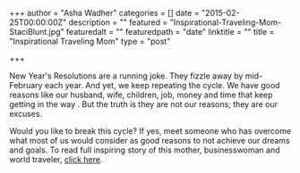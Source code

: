 +++
author = "Asha Wadher"
categories = []
date = "2015-02-25T00:00:00Z"
description = ""
featured = "Inspirational-Traveling-Mom-StaciBlunt.jpg"
featuredalt = ""
featuredpath = "date"
linktitle = ""
title = "Inspirational Traveling Mom"
type = "post"

+++
<p>New Year's Resolutions are a running joke. They fizzle away by mid-February each year. And yet, we keep repeating the cycle. We have good reasons like our husband, wife, children, job, money and time that keep getting in the way . But the truth is they are not our reasons; they are our excuses.</p>

Would you like to break this cycle? If yes, meet someone who has overcome what most of us would consider as good reasons to not achieve our dreams and goals. To read full inspiring story of this mother, businesswoman and world traveler, <a href="http://www.sheknows.com/living/articles/1075143/moms-can-travel-the-world-too" target="_blank">click here</a>.
